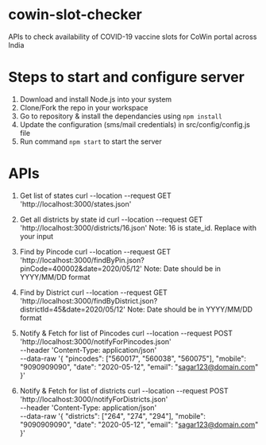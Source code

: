 # cowin-slot-checker
APIs to check availability of COVID-19 vaccine slots for CoWin portal across India

# Steps to start and configure server
1. Download and install Node.js into your system
2. Clone/Fork the repo in your workspace
3. Go to repository & install the dependancies using `npm install`
4. Update the configuration (sms/mail credentials) in src/config/config.js file
4. Run command `npm start` to start the server

# APIs
1. Get list of states
curl --location --request GET 'http://localhost:3000/states.json'

2. Get all districts by state id
curl --location --request GET 'http://localhost:3000/districts/16.json'
Note: 16 is state_id. Replace with your input

3. Find by Pincode
curl --location --request GET 'http://localhost:3000/findByPin.json?pinCode=400002&date=2020/05/12'
Note: Date should be in YYYY/MM/DD format

4. Find by District
curl --location --request GET 'http://localhost:3000/findByDistrict.json?districtId=45&date=2020/05/12'
Note: Date should be in YYYY/MM/DD format

5. Notify & Fetch for list of Pincodes
curl --location --request POST 'http://localhost:3000/notifyForPincodes.json' \
--header 'Content-Type: application/json' \
--data-raw '{
    "pincodes": ["560017", "560038", "560075"],
    "mobile": "9090909090",
    "date": "2020-05-12",
    "email": "sagar123@domain.com"
}'

6. Notify & Fetch for list of districts
curl --location --request POST 'http://localhost:3000/notifyForDistricts.json' \
--header 'Content-Type: application/json' \
--data-raw '{
    "districts": ["264", "274", "294"],
    "mobile": "9090909090",
    "date": "2020-05-12",
    "email": "sagar123@domain.com"
}'


